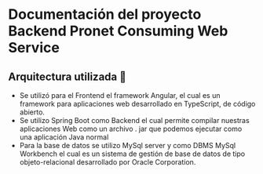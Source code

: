 # Documentación del proyecto Backend Pronet Consuming Web Service

## Arquitectura utilizada 📎

- Se utilizó para el Frontend el framework Angular, el cual es un framework para aplicaciones web desarrollado en TypeScript, de código abierto.
- Se utilizo Spring Boot como Backend el cual permite compilar nuestras aplicaciones Web como un archivo . jar que podemos ejecutar como una aplicación Java normal
- Para la base de datos se utilizo MySql server y como DBMS MySql Workbench el cual es un sistema de gestión de base de datos de tipo objeto-relacional desarrollado por Oracle Corporation.